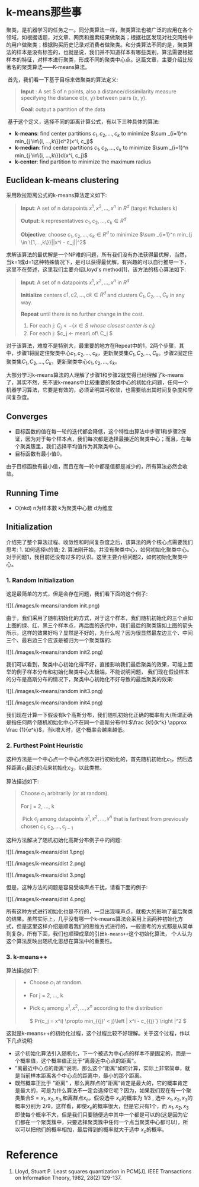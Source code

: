 # k-means那些事

​	聚类，是机器学习的任务之一。同分类算法一样，聚类算法也被广泛的应用在各个领域，如根据话题，对文章、网页和搜索结果做聚类；根据社区发现对社交网络中的用户做聚类；根据购买历史记录对消费者做聚类。和分类算法不同的是，聚类算法的样本是没有标签的，也就是说，我们并不知道样本有哪些类别，算法需要根据样本的特征，对样本进行聚类，形成不同的聚类中心点。这篇文章，主要介绍比较著名的聚类算法——K-means算法。

​	首先，我们看一下基于目标来做聚类的算法定义:

> **Input** : A set S of n points, also a distance/dissimilarity measure specifying the distance d(x, y) between pairs (x, y). 
>
> **Goal**: output a partition of the data

​	基于这个定义，选择不同的距离计算公式，有以下三种具体的算法:

- **k-means**: find center partitions $c_1, c_2, …, c_k$ to minimize $\sum _{i=1}^n min_{j \in\{i, …,k\}}d^2(x^i, c_j)$ 
- **k-median**: find center partitions $c_1, c_2, …, c_k$ to minimize $\sum _{i=1}^n min_{j \in\{i, …,k\}}d(x^i, c_j)$ 
- **k-center**: find partition to minimize the maximum radius

## Euclidean k-means clustering

采用欧拉距离公式的k-means算法定义如下:

> **Input**: A set of n datapoints $x^1, x^2, …, x^n$ in $R^d$ (target #clusters k)
>
> **Output**: k representatives $c_1, c_2, …, c_k \in R^d$ 
>
> **Objective**: choose $c_1, c_2, …, c_k \in R^d$ to minimize  $\sum _{i=1}^n min_{j \in \{1,…,k\}}||x^i - c_j||^2$

求解该算法的最优解是一个NP难的问题，所有我们没有办法获得最优解，当然，当k=1或d=1这种特殊情况下，是可以获得最优解，有兴趣的可以自行推导一下， 这里不在赘述，这里我们主要介绍Lloyd's method[1]，该方法的核心算法如下:

> **Input**: A set of n datapoints $x^1, x^2, …, x^n$ in $R^d$
>
> **Initialize** centers $c1, c2, …, ck \in R^d$ and clusters $C_1, C_2, …, C_k$ in any way.
>
> **Repeat** until there is no further change in the cost.
>  1. For each j: $C_j <- \{x \in S\ whose\ closest\ center\ is\ c_j\}$
>  2. For each j: $c_j <- mean\ of\ C_j $

对于该算法，难度不是特别大，最重要的地方在Repeat中的1，2两个步骤，其中，步骤1将固定住聚类中心$c_1, c_2, …, c_k$，更新聚类集$C_1, C_2, …, C_k$。步骤2固定住聚类集$C_1, C_2, …, C_k$，更新聚类中心$c_1, c_2, …, c_k$。

大部分学习k-means算法的人理解了步骤1和步骤2就觉得已经理解了k-means了，其实不然，先不说k-means中比较重要的聚类中心的初始化问题，任何一个机器学习算法，它要是有效的，必须证明其可收敛，也需要给出其时间复杂度和空间复杂度。

## Converges

- 目标函数的值在每一轮的迭代都会降低，这个特性由算法中步骤1和步骤2保证，因为对于每个样本点，我们每次都是选择最接近的聚类中心；而且，在每个聚类簇里，我们选择平均值作为其聚类中心。
- 目标函数有最小值0。

由于目标函数有最小值，而且在每一轮中都是值都是减少的，所有算法必然会收敛。

## Running Time

- O(nkd)  n为样本数 k为聚类中心数 d为维度

## Initialization

介绍完了整个算法过程、收敛性和时间复杂度之后，该算法的两个核心点需要我们思考: 1. 如何选择k的值; 2. 算法刚开始，并没有聚类中心，如何初始化聚类中心。对于问题1，我目前还没有过多的认识。这里主要介绍问题2，如何初始化聚类中心。

### 1. Random Initialization

这是最简单的方式，但是会存在问题，我们看下面的这个例子:

![](./images/k-means/random init.png)

由于，我们采用了随机初始化的方式，对于这个样本，我们随机初始化的三个点如上图的绿、红、黑三个样本点，再后面的迭代中，我们最后的聚类簇如上图的箭头所示，这样的效果好吗？显然是不好的，为什么呢？因为很显然最左边三个、中间三个、最右边三个应该是被归为一个聚类簇的:

![](./images/k-means/random init2.png)

我们可以看到，聚类中心初始化得不好，直接影响我们最后聚类的效果，可能上面举的例子样本分布和初始化聚类中心太极端，不能说明问题， 我们现在假设样本的分布是高斯分布的情况下，聚类中心初始化不好导致的最后聚类的效果:

![](./images/k-means/random init3.png)

![](./images/k-means/random init4.png)

我们现在计算一下假设有k个高斯分布，我们随机初始化正确的概率有大(所谓正确是指任何两个随机初始化中心不在同一个高斯分布中):$\frac {k!}{k^k} \approx \frac {1}{e^k}$，当k增大时，这个概率会越来越低。

### 2. Furthest Point Heuristic

这种方法是一个中心点一个中心点依次进行初始化的，首先随机初始化$c_1$，然后选择距离$c_1$最远的点来初始化$c_2$，以此类推。

算法描述如下:

>Choose $c_1$ arbitrarily (or at random).
>
>For j = 2, …, k
>
>​	Pick $c_j$ among datapoints $x^1, x^2, …, x^n$ that is farthest from previously chosen $c_1, c_2, …, c_{j-1}$

这种方法解决了随机初始化高斯分布例子中的问题:

![](./images/k-means/dist 1.png)

![](./images/k-means/dist 2.png)

![](./images/k-means/dist 3.png)

但是，这种方法的问题是容易受噪声点干扰，请看下面的例子:

![](./images/k-means/dist 4.png)

所有这种方式进行初始化也是不行的，一旦出现噪声点，就极大的影响了最后聚类的结果。虽然实际上，几乎没有哪一个k-means算法会采用上面两种初始化方式，但是这里这样介绍是顺着我们的思维方式进行的，一般思考的方式都是从简单到复杂，所有下面，我们也顺理成章的引出`k-means++`这个初始化算法， 个人认为这个算法反映出随机化思想在算法中的重要性。

### 3. k-means++

算法描述如下:

>- Choose $c_1$ at random.
>
>- For j = 2, …, k
>
>  - Pick $c_j$ among $x^1, x^2, …, x^n$ according to the distribution
>
>    $ Pr(c_j = x^i) \propto min_{{j}' < j}\left \| x^i - c_{{j}`} \right \|^2 $

这就是k-means++的初始化过程，这个过程比较不好理解。关于这个过程，作以下几点说明:

- 这个初始化算法引入随机化，下一个被选为中心点的样本不是固定的，而是一个概率值，这个概率值正比于“离最近中心点的距离“。
- ”离最近中心点的距离“说明，那么这个”距离“如何计算，实际上非常简单，就是当前样本距离各个中心点的距离中，最小的那个距离。
- 既然概率正比于 ”距离“ ，那么离群点的”距离“肯定是最大的，它的概率肯定是最大的，可是为什么算法不一定会选择它呢？因为，如果我们现在有一个聚类集合$S={x_1,x_2,x_3}$,和离群点$x_o$，假设选中 $x_o$的概率为 $1/3$ , 选中 $x_1, x_2, x_3$的概率分别为 $2/9$，这样看，即使$x_o$的概率很大，但是它只有1个，而 $x_1, x_2, x_3$ 即使每个概率不大，但是我们只要随便选中其中一个都是可以的(这是因为它们都在一个聚类簇中，只要选择聚类簇中任何一个点当聚类中心都可以)，所以可以把他们的概率相加，最后得到的概率就大于选中 $x_o$的概率。

# Reference

1. Lloyd, Stuart P. Least squares quantization in PCM[J]. IEEE Transactions on Information Theory, 1982, 28(2):129-137.
